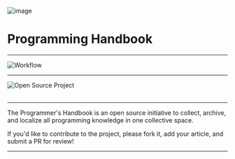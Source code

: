 ![image](https://github.com/JDSherbert/Programming_HandBook/assets/43964243/6155d0a6-0b0f-4054-b2b5-116edc8163f5)

# Programming Handbook

-----------------------------------------------------------------------

![Workflow](https://github.com/VerzatileDevOrg/Programming_HandBook/.github/workflows/pages.yml/badge.svg)

-----------------------------------------------------------------------

<a href=""> 
  <img align="left" alt="Open Source Project" src="https://img.shields.io/badge/Open%20Source%20Project-black?style=for-the-badge&logo=none&logoColor=white&color=black&labelColor=black"> </a>
  
<br></br>

-----------------------------------------------------------------------

The Programmer's Handbook is an open source initiative to collect, archive, and localize all programming knowledge in one collective space.

If you'd like to contribute to the project, please fork it, add your article, and submit a PR for review!

-----------------------------------------------------------------------
